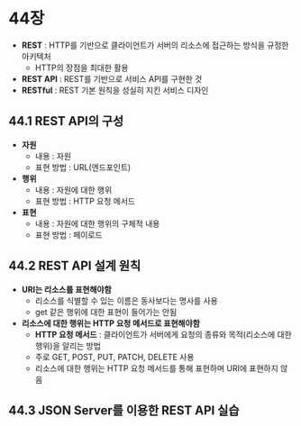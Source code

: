 # 44장
- **REST** : HTTP를 기반으로 클라이언트가 서버의 리소스에 접근하는 방식을 규정한 아키텍처
  - HTTP의 장점을 최대한 활용
- **REST API** : REST를 기반으로 서비스 API를 구현한 것
- **RESTful** : REST 기본 원칙을 성실히 지킨 서비스 디자인

## 44.1 REST API의 구성
- **자원**
  - 내용 : 자원
  - 표현 방법 : URL(엔드포인트)
- **행위**
  - 내용 : 자원에 대한 행위
  - 표현 방법 : HTTP 요청 메서드
- **표현**
  - 내용 : 자원에 대한 행위의 구체적 내용
  - 표현 방법 : 페이로드

## 44.2 REST API 설계 원칙
- **URI는 리소스를 표현해야함**
  - 리소스를 식별할 수 있는 이름은 동사보다는 명사를 사용
  - get 같은 행위에 대한 표현이 들어가는 안됨
- **리소스에 대한 행위는 HTTP 요청 메서드로 표현해야함**
  - **HTTP 요청 메서드** : 클라이언트가 서버에게 요청의 종류와 목적(리소스에 대한 행위)을 알리는 방법
  - 주로 GET, POST, PUT, PATCH, DELETE 사용
  - 리소스에 대한 행위는 HTTP 요청 메서드를 통해 표현하며 URI에 표현하지 않음

## 44.3 JSON Server를 이용한 REST API 실습

